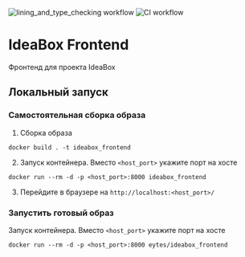 ![lining_and_type_checking workflow](https://github.com/eytes/IdeaBox_frontend/actions/workflows/lining_and_type_checking.yml/badge.svg) ![CI workflow](https://github.com/eytes/IdeaBox_frontend/actions/workflows/CI.yml/badge.svg)

# IdeaBox Frontend

Фронтенд для проекта IdeaBox

## Локальный запуск

### Самостоятельная сборка образа

1. Сборка образа

```commandline
docker build . -t ideabox_frontend 
```

2. Запуск контейнера. Вместо `<host_port>` укажите порт на хосте

```commandline
docker run --rm -d -p <host_port>:8000 ideabox_frontend
```

3. Перейдите в браузере на `http://localhost:<host_port>/`

### Запустить готовый образ

Запуск контейнера. Вместо `<host_port>` укажите порт на хосте

```commandline
docker run --rm -d -p <host_port>:8000 eytes/ideabox_frontend
```